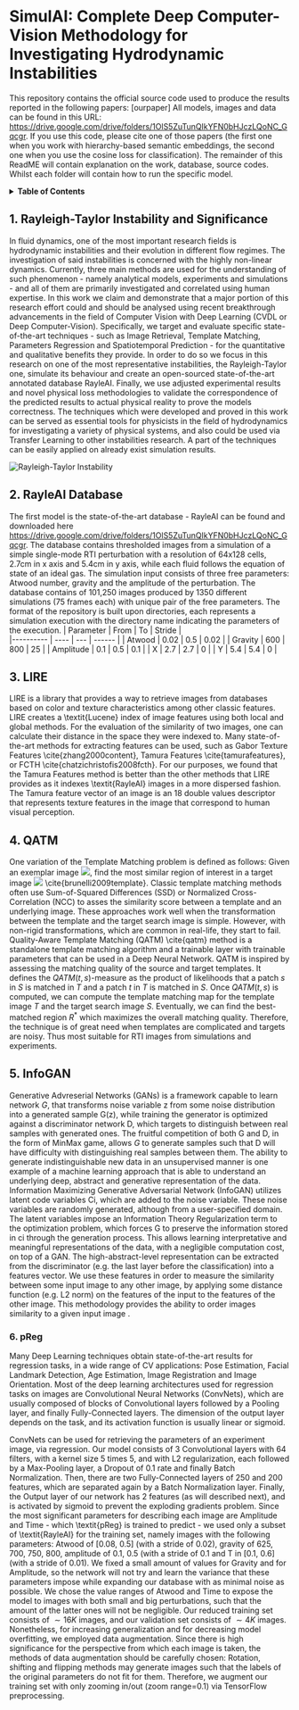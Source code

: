 # SimulAI: Complete Deep Computer-Vision Methodology for Investigating Hydrodynamic Instabilities
This repository contains the official source code used to produce the results reported in the following papers:
[ourpaper]
All models, images and data can be found in this URL: https://drive.google.com/drive/folders/1OlS5ZuTunQlkYFN0bHJczLQoNC_Gqcgr.
If you use this code, please cite one of those papers (the first one when you work with hierarchy-based semantic embeddings, the second one when you use the cosine loss for classification).
The remainder of this ReadME will contain explanation on the work, database, source codes. Whilst each folder will contain how to run the specific model.



<details><summary><strong>Table of Contents</strong></summary>

1. [Rayleigh-Taylor Instability and Significance](#1-rayleigh-taylor-instability-and-significance)
2. [RayleAI - RTI Database](#2-rayleai-rti-database)
3. [LIRE](#3-lire)
4. [QATM](#4-qatm)
5. [InfoGAN](#5-infogan)
6. [pReg](#5-pReg)
7. [PredRNN](#5-predrnn)

</details>


## 1. Rayleigh-Taylor Instability and Significance

In fluid dynamics, one of the most important research fields is hydrodynamic instabilities and their evolution in different flow regimes. The investigation of said instabilities is concerned with the highly non-linear dynamics. Currently, three main methods are used for the understanding of such phenomenon - namely analytical models, experiments and simulations - and all of them are primarily investigated and correlated using human expertise. In this work we claim and demonstrate that a major portion of this research effort could and should be analysed using recent breakthrough advancements in the field of Computer Vision with Deep Learning (CVDL or Deep Computer-Vision). Specifically, we target and evaluate specific state-of-the-art techniques - such as Image Retrieval, Template Matching, Parameters Regression and Spatiotemporal Prediction - for the quantitative and qualitative benefits they provide. In order to do so we focus in this research on one of the most representative instabilities, the Rayleigh-Taylor one, simulate its behaviour and create an open-sourced state-of-the-art annotated database RayleAI. Finally, we use adjusted experimental results and novel physical loss methodologies to validate the correspondence of the predicted results to actual physical reality to prove the models correctness.
The techniques which were developed and proved in this work can be served as essential tools for physicists in the field of hydrodynamics for investigating a variety of physical systems, and also could be used via Transfer Learning to other instabilities research. A part of the techniques can be easily applied on already exist simulation results.

![Rayleigh-Taylor Instability](https://user-images.githubusercontent.com/27349725/78000356-d2cb6b00-733c-11ea-831d-0a9b5342673a.jpg)


## 2. RayleAI Database
The first model is the state-of-the-art database - RayleAI can be found and downloaded here https://drive.google.com/drive/folders/1OlS5ZuTunQlkYFN0bHJczLQoNC_Gqcgr. The database contains thresholded images from a simulation of a simple single-mode RTI perturbation with a resolution of 64x128 cells, 2.7cm in x axis and 5.4cm in y axis, while each fluid follows the equation of state of an ideal gas. The simulation input consists of three free parameters: Atwood number, gravity and the amplitude of the perturbation. The database contains of 101,250 images produced by 1350 different simulations (75 frames each) with unique pair of the free parameters. The format of the repository is built upon directories, each represents a simulation execution with the directory name indicating the parameters of the execution.
| Parameter | From | To  | Stride |           
|---------- | ---- | --- | ------ |
| Atwood    | 0.02 | 0.5 | 0.02   | 
| Gravity   | 600  | 800 | 25     |
| Amplitude | 0.1  | 0.5 | 0.1    |
| X         | 2.7  | 2.7 | 0      |
| Y         | 5.4  | 5.4 | 0      |


## 3. LIRE

LIRE is a library that provides a way to retrieve images from databases based on color and texture characteristics among other classic features. LIRE creates a \textit{Lucene} index of image features using both local and global methods. For the evaluation of the similarity of two images, one can calculate their distance in the space they were indexed to. Many state-of-the-art methods for extracting features can be used, such as Gabor Texture Features \cite{zhang2000content}, Tamura Features \cite{tamurafeatures}, or FCTH \cite{chatzichristofis2008fcth}. For our purposes, we found that the Tamura Features method is better than the other methods that LIRE provides as it indexes \textit{RayleAI} images in a more dispersed fashion. The Tamura feature vector of an image is an 18 double values descriptor that represents texture features in the image that correspond to human visual perception.

## 4. QATM
One variation of the Template Matching problem is defined as follows: Given an exemplar image <img src="https://render.githubusercontent.com/render/math?math=T">, find the most similar region of interest in a target image <img src="https://render.githubusercontent.com/render/math?math=S"> \cite{brunelli2009template}. Classic template matching methods often use Sum-of-Squared Differences (SSD) or Normalized Cross-Correlation (NCC) to asses the similarity score between a template and an underlying image. These approaches work well when the transformation between the template and the target search image is simple. However, with non-rigid transformations, which are common in real-life, they start to fail. Quality-Aware Template Matching (QATM) \cite{qatm} method is a standalone template matching algorithm and a trainable layer with trainable parameters that can be used in a Deep Neural Network. QATM is inspired by assessing the matching quality of the source and target templates. It defines the $QATM(t,s)$-measure as the product of likelihoods that a patch $s$ in $S$ is matched in $T$ and a patch $t$ in $T$ is matched in $S$. Once $QATM(t, s)$ is computed, we can compute the template matching map for the template image $T$ and the target search image $S$. Eventually, we can find the best-matched region ${R^*}$ which maximizes the overall matching quality. Therefore, the technique is of great need when templates are complicated and targets are noisy. Thus most suitable for RTI images from simulations and experiments.  

## 5. InfoGAN

Generative Advreserial Networks (GANs) is a framework capable to learn  network $G$, that transforms noise variable z from some noise distribution into a generated sample G(z), while training the generator is optimized against a discriminator network D, which targets to distinguish between real samples with generated ones. The fruitful competition of both G and D, in the form of MinMax game, allows $G$ to generate samples such that D will have difficulty with distinguishing real samples between them. The ability to generate indistinguishable new data in an unsupervised manner is one example of a machine learning approach that is able to understand an underlying deep, abstract and generative representation of the data. Information Maximizing Generative Adversarial Network (InfoGAN) utilizes latent code variables Ci, which are added to the noise variable. These noise variables are randomly generated, although from a user-specified domain.
The latent variables impose an Information Theory Regularization term to the optimization problem, which forces G to preserve the information stored in ci through the generation process. This allows learning interpretative and meaningful representations of the data, with a negligible computation cost, on top of a GAN. The high-abstract-level representation can be extracted from the discriminator (e.g. the last layer before the classification) into a features vector. We use these features in order to measure the similarity between some input image to any other image, by applying some distance function (e.g. L2 norm) on the features of the input to the features of the other image. This methodology provides the ability to order images similarity to a given input image .

### 6. pReg
Many Deep Learning techniques obtain state-of-the-art results for regression tasks, in a wide range of CV applications: Pose Estimation, Facial Landmark Detection, Age Estimation, Image Registration and Image Orientation. Most of the deep learning architectures used for regression tasks on images are Convolutional Neural Networks (ConvNets), which are usually composed of blocks of Convolutional layers followed by a Pooling layer, and finally Fully-Connected layers. The dimension of the output layer depends on the task, and its activation function is usually linear or sigmoid. 

ConvNets can be used for retrieving the parameters of an experiment image, via regression. Our model consists of 3 Convolutional layers with 64 filters, with a kernel size 5 times 5, and with L2 regularization, each followed by a Max-Pooling layer, a Dropout of $0.1$ rate and finally Batch Normalization. Then, there are two Fully-Connected layers of 250 and 200 features, which are separated again by a Batch Normalization layer. Finally, the Output layer of our network has 2 features (as will described next), and is activated by sigmoid to prevent the exploding gradients problem. Since the most significant parameters for describing each image are Amplitude and Time - which \textit{pReg} is trained to predict - we used only a subset of \textit{RayleAI} for the training set, namely images with the following parameters: Atwood of [0.08, 0.5] (with a stride of 0.02), gravity of 625, 700, 750, 800, amplitude of 0.1, 0.5 (with a stride of 0.1 and T in [0.1, 0.6] (with a stride of 0.01). We fixed a small amount of values for Gravity and for Amplitude, so the network will not try and learn the variance that these parameters impose while expanding our database with as minimal noise as possible. We chose the value ranges of Atwood and Time to expose the model to images with both small and big perturbations, such that the amount of the latter ones will not be negligible. Our reduced training set consists of $\sim 16K$ images, and our validation set consists of $\sim 4K$ images. Nonetheless, for increasing generalization and for decreasing model overfitting, we employed data augmentation. Since there is high significance for the perspective from which each image is taken, the methods of data augmentation should be carefully chosen: Rotation, shifting and flipping methods may generate images such that the labels of the original parameters do not fit for them. Therefore, we augment our training set with only zooming in/out (zoom range=0.1) via TensorFlow preprocessing.

[1]: https://arxiv.org/pdf/1809.09924
[2]: https://www.cs.toronto.edu/~kriz/cifar-100-python.tar.gz
[3]: https://www.cs.toronto.edu/~kriz/cifar.html
[4]: http://image-net.org/challenges/LSVRC/2012/
[5]: http://dl.allaboutbirds.org/nabirds
[6]: https://raw.githubusercontent.com/soumith/imagenetloader.torch/master/valprep.sh
[7]: http://hera.inf-cv.uni-jena.de:6680/pdf/Barz18:GoodTraining
[8]: https://www.cv-foundation.org/openaccess/content_cvpr_2016/papers/He_Deep_Residual_Learning_CVPR_2016_paper.pdf
[9]: https://arxiv.org/pdf/1605.07146.pdf
[10]: https://ieeexplore.ieee.org/abstract/document/8100151
[11]: https://arxiv.org/pdf/1409.1556.pdf
[12]: http://openaccess.thecvf.com/content_cvpr_2017/papers/Huang_Densely_Connected_Convolutional_CVPR_2017_paper.pdf
[13]: https://github.com/broadinstitute/keras-resnet
[14]: https://github.com/broadinstitute/keras-resnet/pull/47
[15]: https://arxiv.org/pdf/1707.07012.pdf
[16]: https://github.com/cvjena/semantic-embeddings/releases/download/v1.0.0/cifar_unitsphere-embed+cls_plain11.model.h5
[17]: https://github.com/cvjena/semantic-embeddings/releases/download/v1.0.0/cifar_unitsphere-embed+cls_resnet-110-fc.model.h5
[18]: https://github.com/cvjena/semantic-embeddings/releases/download/v1.0.0/cifar_unitsphere-embed+cls_pyramidnet-272-200.model.h5
[19]: https://github.com/cvjena/semantic-embeddings/releases/download/v1.0.0/nab_unitsphere-embed+cls_rn50.model.h5
[20]: https://github.com/cvjena/semantic-embeddings/releases/download/v1.0.0/nab_unitsphere-embed+cls_rn50_finetuned.model.h5
[21]: https://github.com/cvjena/semantic-embeddings/releases/download/v1.1.0/imagenet_unitsphere-embed+cls_rn50.model.h5
[22]: http://www.vision.caltech.edu/visipedia/CUB-200-2011.html
[23]: https://arxiv.org/pdf/1901.09054
[24]: CosineLoss.md
[25]: https://github.com/cvjena/semantic-embeddings/releases/download/v1.1.0/cub_unitsphere-embed+cls_deep-hierarchy_rn50.model.h5
[26]: https://github.com/cvjena/semantic-embeddings/releases/download/v1.1.0/cub_unitsphere-embed+cls_deep-hierarchy_rn50_finetuned.model.h5
[27]: https://github.com/cvjena/semantic-embeddings/releases/download/v1.1.0/nab-large_unitsphere-embed+cls_rn50.model.h5
[28]: https://github.com/cvjena/semantic-embeddings/releases/download/v1.1.0/nab-large_unitsphere-embed+cls_rn50_finetuned.model.h5
[29]: https://ai.stanford.edu/~jkrause/cars/car_dataset.html
[30]: http://www.robots.ox.ac.uk/~vgg/data/flowers/102/index.html
[31]: https://github.com/visipedia/inat_comp/tree/2018
[32]: https://www.kaggle.com/c/inaturalist-2019-fgvc6/
